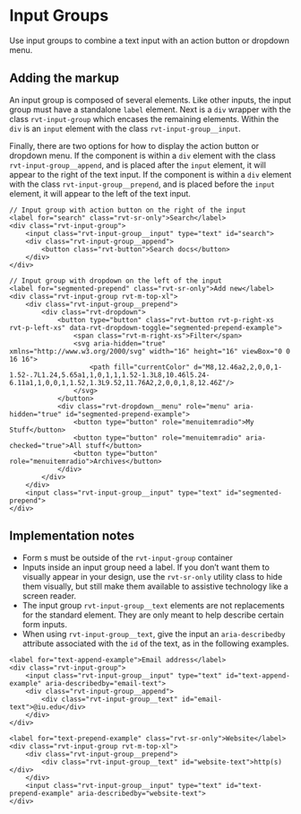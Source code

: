 # Input Groups

Use input groups to combine a text input with an action button or dropdown menu.

## Adding the markup

An input group is composed of several elements. Like other inputs, the input group must have a standalone `label` element. Next is a `div` wrapper with the class `rvt-input-group` which encases the remaining elements. Within the `div` is an `input` element with the class `rvt-input-group__input`.

Finally, there are two options for how to display the action button or dropdown menu. If the component is within a `div` element with the class `rvt-input-group__append`, and is placed after the `input` element, it will appear to the right of the text input. If the component is within a `div` element with the class `rvt-input-group__prepend`, and is placed before the `input` element, it will appear to the left of the text input.

```
// Input group with action button on the right of the input
<label for="search" class="rvt-sr-only">Search</label>
<div class="rvt-input-group">
    <input class="rvt-input-group__input" type="text" id="search">
    <div class="rvt-input-group__append">
        <button class="rvt-button">Search docs</button>
    </div>
</div>

// Input group with dropdown on the left of the input
<label for="segmented-prepend" class="rvt-sr-only">Add new</label>
<div class="rvt-input-group rvt-m-top-xl">
    <div class="rvt-input-group__prepend">
        <div class="rvt-dropdown">
            <button type="button" class="rvt-button rvt-p-right-xs rvt-p-left-xs" data-rvt-dropdown-toggle="segmented-prepend-example">
                <span class="rvt-m-right-xs">Filter</span>
                <svg aria-hidden="true" xmlns="http://www.w3.org/2000/svg" width="16" height="16" viewBox="0 0 16 16">
                    <path fill="currentColor" d="M8,12.46a2,2,0,0,1-1.52-.7L1.24,5.65a1,1,0,1,1,1.52-1.3L8,10.46l5.24-6.11a1,1,0,0,1,1.52,1.3L9.52,11.76A2,2,0,0,1,8,12.46Z"/>
                </svg>
            </button>
            <div class="rvt-dropdown__menu" role="menu" aria-hidden="true" id="segmented-prepend-example">
                <button type="button" role="menuitemradio">My Stuff</button>
                <button type="button" role="menuitemradio" aria-checked="true">All stuff</button>
                <button type="button" role="menuitemradio">Archives</button>
            </div>
        </div>
    </div>
    <input class="rvt-input-group__input" type="text" id="segmented-prepend">
</div>
```

## Implementation notes

- Form <label>s must be outside of the `rvt-input-group` container
- Inputs inside an input group need a label. If you don’t want them to visually appear in your design, use the `rvt-sr-only` utility class to hide them visually, but still make them available to assistive technology like a screen reader.
- The input group `rvt-input-group__text` elements are not replacements for the standard <label> element. They are only meant to help describe certain form inputs.
- When using `rvt-input-group__text`, give the input an `aria-describedby` attribute associated with the `id` of the text, as in the following examples.

```
<label for="text-append-example">Email address</label>
<div class="rvt-input-group">
    <input class="rvt-input-group__input" type="text" id="text-append-example" aria-describedby="email-text">
    <div class="rvt-input-group__append">
        <div class="rvt-input-group__text" id="email-text">@iu.edu</div>
    </div>
</div>

<label for="text-prepend-example" class="rvt-sr-only">Website</label>
<div class="rvt-input-group rvt-m-top-xl">
    <div class="rvt-input-group__prepend">
        <div class="rvt-input-group__text" id="website-text">http(s)</div>
    </div>
    <input class="rvt-input-group__input" type="text" id="text-prepend-example" aria-describedby="website-text">
</div>
```
